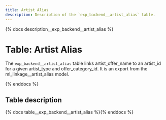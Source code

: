 ```yaml
---
title: Artist Alias
description: Description of the `exp_backend__artist_alias` table.
---
```


{% docs description__exp_backend__artist_alias %}

# Table: Artist Alias

The `exp_backend__artist_alias` table links artist_offer_name to an artist_id for a given
artist_type and offer_category_id. It is an export from the ml_linkage__artist_alias model.

{% enddocs %}

## Table description

{% docs table__exp_backend__artist_alias %}{% enddocs %}
